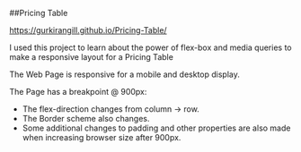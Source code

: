 ##Pricing Table

https://gurkirangill.github.io/Pricing-Table/

I used this project to learn about the power of flex-box and media queries to make a responsive layout for a Pricing Table

The Web Page is responsive for a mobile and desktop display.

The Page has a breakpoint @ 900px:

- The flex-direction changes from column -> row.
- The Border scheme also changes.
- Some additional changes to padding and other properties are also made when increasing browser size after 900px. 
